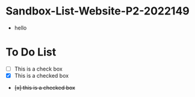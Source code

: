 # Sandbox-List-Website-P2-2022149
- hello

# To Do List
- [ ] This is a check box
- [x] This is a checked box
- <del> [x] this is a checked box </del>